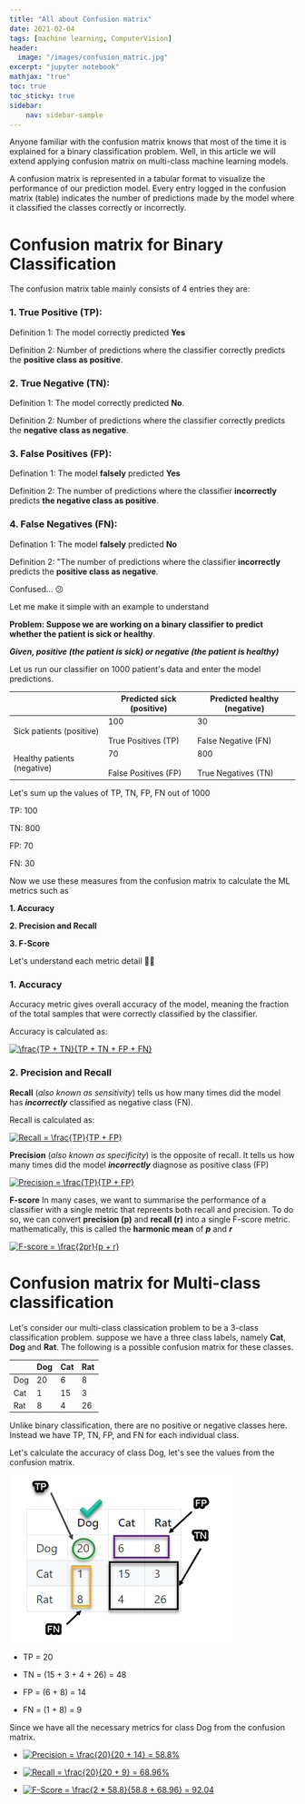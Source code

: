 ```yaml
---
title: "All about Confusion matrix"
date: 2021-02-04
tags: [machine learning, ComputerVision]
header:
  image: "/images/confusion_matric.jpg"
excerpt: "jupyter notebook"
mathjax: "true"
toc: true
toc_sticky: true
sidebar:
    nav: sidebar-sample    
---
```

Anyone familiar with the  confusion matrix knows that most of the time it is explained for a binary classification problem. Well, in this article we will extend applying confusion matrix on multi-class machine learning models.

A confusion matrix is represented in a tabular format to visualize the performance of our prediction model. Every entry logged in the confusion matrix (table) indicates the number of predictions made by the model where it classified the classes correctly or incorrectly.

# Confusion matrix for Binary Classification

The confusion matrix table mainly consists of 4 entries they are:

### **1. True Positive (TP)**: 

Definition 1: The model correctly predicted **Yes**

Definition 2: Number of predictions where the classifier correctly predicts the **positive class as positive**.


### **2. True Negative (TN)**: 

Definition 1: The model correctly predicted **No**.

Definition 2: Number of predictions where the classifier correctly predicts the **negative class as negative**.

### **3. False Positives (FP)**: 

Defination 1: The model **falsely** predicted **Yes**

Definition 2: The number of predictions where the classifier **incorrectly** predicts **the negative class as positive**.

### **4. False Negatives (FN)**: 

Defination 1: The model **falsely** predicted **No**

Definition 2: "The number of predictions where the classifier **incorrectly** predicts the **positive class as negative**.

Confused... :confused:

Let me make it simple with an example to understand 

**Problem: Suppose we are working on a binary classifier to predict whether the patient is sick or healthy**. 

***Given, **positive** (the patient is sick) or **negative** (the patient is healthy)***

Let us run our classifier on 1000 patient's data and enter the model predictions.

|                             | Predicted sick (positive)      | Predicted healthy (negative)   |
|-----------------------------|--------------------------------|--------------------------------|
| Sick patients (positive)    | 100<br><br>True Positives (TP) | 30<br><br>False Negative (FN)  |
| Healthy patients (negative) | 70<br><br>False Positives (FP) | 800<br><br>True Negatives (TN) |


Let's sum up the values of TP, TN, FP, FN out of 1000

TP: 100

TN: 800

FP: 70

FN: 30


Now we use these measures from the confusion matrix to calculate the ML metrics such as

**1. Accuracy**

**2. Precision and Recall**

**3. F-Score**

Let's understand each metric detail :student:	

### 1. Accuracy

Accuracy metric gives overall accuracy of the model, meaning the fraction of the total samples that were correctly classified by the classifier.

Accuracy is calculated as:

<a href="https://www.codecogs.com/eqnedit.php?latex=\frac{TP&space;&plus;&space;TN}{TP&space;&plus;&space;TN&space;&plus;&space;FP&space;&plus;&space;FN}" target="_blank"><img src="https://latex.codecogs.com/gif.latex?\frac{TP&space;&plus;&space;TN}{TP&space;&plus;&space;TN&space;&plus;&space;FP&space;&plus;&space;FN}" title="\frac{TP + TN}{TP + TN + FP + FN}" /></a>

### 2. Precision and Recall

**Recall** (*also known as sensitivity*) tells us how many times did the model has ***incorrectly*** classified as negative class (FN).

Recall is calculated as:

<a href="https://www.codecogs.com/eqnedit.php?latex=Recall&space;=&space;\frac{TP}{TP&space;&plus;&space;FP}" target="_blank"><img src="https://latex.codecogs.com/gif.latex?Recall&space;=&space;\frac{TP}{TP&space;&plus;&space;FP}" title="Recall = \frac{TP}{TP + FP}" /></a>

**Precision** (*also known as specificity*) is the opposite of recall. It tells us how many times did the model ***incorrectly*** diagnose as positive class (FP)

<a href="https://www.codecogs.com/eqnedit.php?latex=Precision&space;=&space;\frac{TP}{TP&space;&plus;&space;FP}" target="_blank"><img src="https://latex.codecogs.com/gif.latex?Precision&space;=&space;\frac{TP}{TP&space;&plus;&space;FP}" title="Precision = \frac{TP}{TP + FP}" /></a>

**F-score**
In many cases, we want to summarise the performance of a classifier with a single metric that repreents both recall and precision. To do so, we can convert **precision (p)** and **recall (r)** into a single F-score metric. mathematically, this is called the **harmonic mean** of ***p*** and ***r***

<a href="https://www.codecogs.com/eqnedit.php?latex=F-score&space;=&space;\frac{2pr}{p&space;&plus;&space;r}" target="_blank"><img src="https://latex.codecogs.com/gif.latex?F-score&space;=&space;\frac{2pr}{p&space;&plus;&space;r}" title="F-score = \frac{2pr}{p + r}" /></a>


# Confusion matrix for Multi-class classification

Let's consider our multi-class classication problem to be a 3-class classification problem. suppose we have a three class labels, namely **Cat**, **Dog** and **Rat**. The following is a possible confusion matrix for these classes.

|     | Dog | Cat | Rat |
|-----|-----|-----|-----|
| Dog | 20  | 6   | 8   |
| Cat | 1   | 15  | 3   |
| Rat | 8   | 4   | 26  |

Unlike binary classification, there are no positive or negative classes here. Instead we have TP, TN, FP, and FN for each individual class.

Let's calculate the accuracy of class Dog, let's see the values from the confusion matrix.

![Class Dog](/images/Dog_class.png)

* TP = 20

* TN = (15 + 3 + 4 + 26) = 48

* FP = (6 + 8) = 14

* FN = (1 + 8) = 9

Since we have all the necessary metrics for class Dog from the confusion matrix.

* <a href="https://www.codecogs.com/eqnedit.php?latex=Precision&space;=&space;\frac{20}{20&space;&plus;&space;14}&space;=&space;58.8%" target="_blank"><img src="https://latex.codecogs.com/gif.latex?Precision&space;=&space;\frac{20}{20&space;&plus;&space;14}&space;=&space;58.8%" title="Precision = \frac{20}{20 + 14} = 58.8%" /></a>

* <a href="https://www.codecogs.com/eqnedit.php?latex=Recall&space;=&space;\frac{20}{20&space;&plus;&space;9}&space;=&space;68.96%" target="_blank"><img src="https://latex.codecogs.com/gif.latex?Recall&space;=&space;\frac{20}{20&space;&plus;&space;9}&space;=&space;68.96%" title="Recall = \frac{20}{20 + 9} = 68.96%" /></a>

* <a href="https://www.codecogs.com/eqnedit.php?latex=F-Score&space;=&space;\frac{2&space;*&space;58.8}{58.8&space;&plus;&space;68.96}&space;=&space;92.04" target="_blank"><img src="https://latex.codecogs.com/gif.latex?F-Score&space;=&space;\frac{2&space;*&space;58.8}{58.8&space;&plus;&space;68.96}&space;=&space;92.04" title="F-Score = \frac{2 * 58.8}{58.8 + 68.96} = 92.04" /></a>
